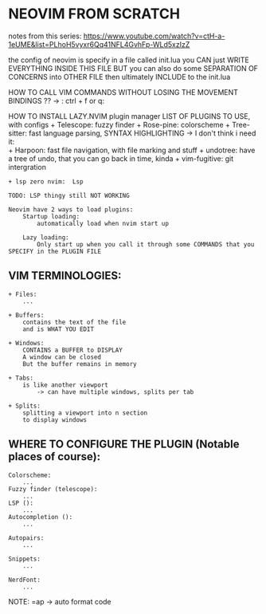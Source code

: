 # NEOVIM FROM SCRATCH 
notes from this series: https://www.youtube.com/watch?v=ctH-a-1eUME&list=PLhoH5vyxr6Qq41NFL4GvhFp-WLd5xzIzZ

the config of neovim is specify in a file called init.lua 
you CAN just WRITE EVERYTHING INSIDE THIS FILE 
BUT you can also do some SEPARATION OF CONCERNS into OTHER FILE 
then ultimately INCLUDE to the init.lua 

HOW TO CALL VIM COMMANDS WITHOUT LOSING THE MOVEMENT BINDINGS ?? 
    -> : ctrl + f 
    or q: 

HOW TO INSTALL LAZY.NVIM plugin manager 
LIST OF PLUGINS TO USE, with configs 
    + Telescope: fuzzy finder 
    + Rose-pine: colorscheme
    + Tree-sitter: fast language parsing, SYNTAX HIGHLIGHTING
    -> I don't think i need it:  
        + Harpoon: fast file navigation, with file marking and stuff 
        + undotree: have a tree of undo, that you can go back in time, kinda 
        + vim-fugitive: git intergration

    + lsp zero nvim:  Lsp 

    TODO: LSP thingy still NOT WORKING 

    Neovim have 2 ways to load plugins: 
        Startup loading: 
            automatically load when nvim start up

        Lazy loading: 
            Only start up when you call it through some COMMANDS that you SPECIFY in the PLUGIN FILE  

## VIM TERMINOLOGIES: 
    + Files: 
        ... 

    + Buffers:
        contains the text of the file 
        and is WHAT YOU EDIT 

    + Windows: 
        CONTAINS a BUFFER to DISPLAY 
        A window can be closed 
        But the buffer remains in memory 

    + Tabs: 
        is like another viewport    
            -> can have multiple windows, splits per tab 

    + Splits: 
        splitting a viewport into n section 
        to display windows

## WHERE TO CONFIGURE THE PLUGIN (Notable places of course):  
    Colorscheme: 
        ... 
    Fuzzy finder (telescope): 
        ... 
    LSP (): 
        ... 
    Autocompletion (): 
        ... 

    Autopairs: 
        ... 

    Snippets: 
        ... 

    NerdFont: 
        ... 

NOTE: 
    =ap -> auto format code 
    